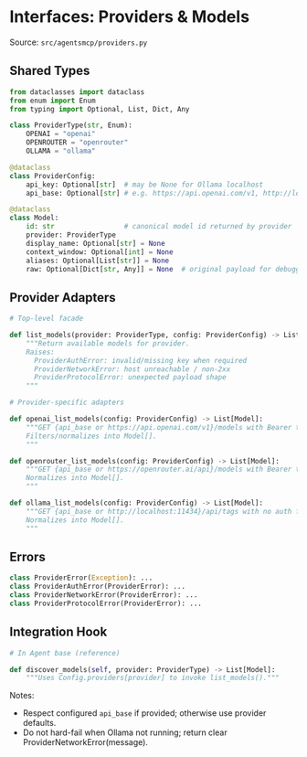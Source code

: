 # Interfaces: Providers & Models

Source: `src/agentsmcp/providers.py`

## Shared Types

```python
from dataclasses import dataclass
from enum import Enum
from typing import Optional, List, Dict, Any

class ProviderType(str, Enum):
    OPENAI = "openai"
    OPENROUTER = "openrouter"
    OLLAMA = "ollama"

@dataclass
class ProviderConfig:
    api_key: Optional[str]  # may be None for Ollama localhost
    api_base: Optional[str] # e.g. https://api.openai.com/v1, http://localhost:11434

@dataclass
class Model:
    id: str                 # canonical model id returned by provider
    provider: ProviderType
    display_name: Optional[str] = None
    context_window: Optional[int] = None
    aliases: Optional[List[str]] = None
    raw: Optional[Dict[str, Any]] = None  # original payload for debugging
```

## Provider Adapters

```python
# Top-level facade

def list_models(provider: ProviderType, config: ProviderConfig) -> List[Model]:
    """Return available models for provider.
    Raises:
      ProviderAuthError: invalid/missing key when required
      ProviderNetworkError: host unreachable / non-2xx
      ProviderProtocolError: unexpected payload shape
    """

# Provider-specific adapters

def openai_list_models(config: ProviderConfig) -> List[Model]:
    """GET {api_base or https://api.openai.com/v1}/models with Bearer token.
    Filters/normalizes into Model[].
    """

def openrouter_list_models(config: ProviderConfig) -> List[Model]:
    """GET {api_base or https://openrouter.ai/api}/models with Bearer token.
    Normalizes into Model[].
    """

def ollama_list_models(config: ProviderConfig) -> List[Model]:
    """GET {api_base or http://localhost:11434}/api/tags with no auth for localhost.
    Normalizes into Model[].
    """
```

## Errors

```python
class ProviderError(Exception): ...
class ProviderAuthError(ProviderError): ...
class ProviderNetworkError(ProviderError): ...
class ProviderProtocolError(ProviderError): ...
```

## Integration Hook

```python
# In Agent base (reference)

def discover_models(self, provider: ProviderType) -> List[Model]:
    """Uses Config.providers[provider] to invoke list_models()."""
```

Notes:
- Respect configured `api_base` if provided; otherwise use provider defaults.
- Do not hard-fail when Ollama not running; return clear ProviderNetworkError(message).

